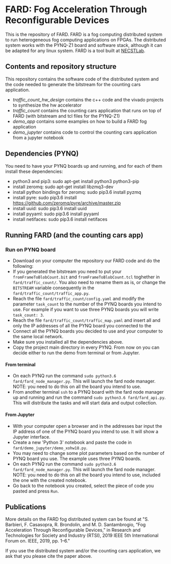 # FARD: Fog Acceleration Through Reconfigurable Devices

This is the repository of FARD. FARD is a fog computing distributed system to run heterogeneous fog computing applications on FPGAs. The distributed system works with the PYNQ-Z1 board and software stack, although it can be adapted for any linux system. FARD is a tool built at [NECSTLab](https://necst.it).


## Contents and repository structure

This repository contains the software code of the distributed system and the code needed to generate the bitstream for the counting cars application.

- *traffic_count_hw_design* contains the c++ code and the vivado projects to synthesize the hw accelerator
- *traffic_count* contains the counting cars application that runs on top of FARD (with bitstream and tcl files for the PYNQ-Z1)
- *demo_app* contains some examples on how to build a FARD fog application
- *demo_jupyter* contains code to control the counting cars application from a jupyter notebook

## Dependencies (PYNQ)

You need to have your PYNQ boards up and running, and for each of them install these dependencies:

 - python3 and pip3: sudo apt-get install python3 python3-pip
 - install zeromq: sudo apt-get install libzmq3-dev
 - install python bindings for zeromq: sudo pip3.6 install pyzmq
 - install pyre: sudo pip3.6 install https://github.com/zeromq/pyre/archive/master.zip
 - install uuid: sudo pip3.6 install uuid
 - install pyyaml: sudo pip3.6 install pyyaml
 - install netifaces: sudo pip3.6 install netifaces

## Running FARD (and the counting cars app)

### Run on PYNQ board
 - Download on your computer the repository our FARD code and do the following:
  - If you generated the bitstream you need to put your `fromFrameToBlobCount.bit` and `fromFrameToBlobCount.tcl` toghether in `fard/traffic_count/`. You also need to rename them as is, or change the `BITSTREAM` variable consequently in the `fard/traffic_count/traffic_app.py`.
  - Reach the file `fard/traffic_count/config.yaml` and modify the parameter `task_count` to the number of the PYNQ boards you intend to use. For example if you want to use three PYNQ boards you will write `task_count: 3`.
  - Reach the file `fard/traffic_count/traffic_map.yaml` and insert all and only the IP addresses of all the PYNQ board you connected to the
 - Connect all the PYNQ boards you decided to use and your computer to the same local network.
 - Make sure you installed all the dependencies above.
 - Copy the project main directory in every PYNQ.
From now on you can decide either to run the demo from terminal or from Jupyter.

#### From terminal
 - On each PYNQ run the command `sudo python3.6 fard/fard_node_manager.py`. This will launch the fard node manager. NOTE: you need to do this on all the board you intend to use.
 - From another terminal `ssh` to a PYNQ board with the fard node manager up and running and run the command `sudo python3.6 fard/fard_api.py`. This will distribute the tasks and will start data and output collection.

#### From Jupyter
 - With your computer open a browser and in the addresses bar input the IP address of one of the PYNQ board you intend to use. It will show a Jupyter interface.
 - Create a new 'Python 3' notebook and paste the code in `fard/demo_jupyter/demo_xohw18.py`.
 - You may need to change some plot parameters based on the number of PYNQ board you use. The example uses three PYNQ boards.
 - On each PYNQ run the command `sudo python3.6 fard/fard_node_manager.py`. This will launch the fard node manager. NOTE: you need to do this on all the board you intend to use, included the one with the created notebook.
 - Go back to the notebook you created, select the piece of code you pasted and press `Run`.


## Publications

More details on the FARD fog distributed system can be found at "S. Barbieri, F. Casasopra, R. Brondolin, and M. D. Santambrogio, “Fog Acceleration Through Reconfigurable Devices,” in Research and Technologies for Society and Industry (RTSI), 2019 IEEE 5th International Forum on. IEEE, 2019, pp. 1–6."

If you use the distributed system and/or the counting cars application, we ask that you please cite the paper above.
